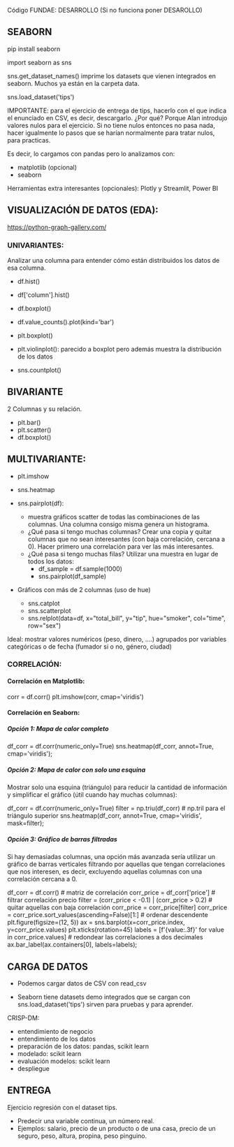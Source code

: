 Código FUNDAE: DESARROLLO (Si no funciona poner DESAROLLO)


## SEABORN

pip install seaborn

import seaborn as sns

sns.get_dataset_names() imprime los datasets que vienen integrados en seaborn. Muchos ya están en la carpeta data.

sns.load_dataset('tips')

IMPORTANTE: para el ejercicio de entrega de tips, hacerlo con el que indica el enunciado en CSV, es decir, descargarlo. ¿Por qué? Porque Alan introdujo valores nulos para el ejercicio. Si no tiene nulos entonces no pasa nada, hacer igualmente lo pasos que se harían normalmente para tratar nulos, para practicas.

Es decir, lo cargamos con pandas pero lo analizamos con:
* matplotlib (opcional)
* seaborn

Herramientas extra interesantes (opcionales): Plotly y Streamlit, Power BI


## VISUALIZACIÓN DE DATOS (EDA):

https://python-graph-gallery.com/

### UNIVARIANTES:

Analizar una columna para entender cómo están distribuidos los datos de esa columna.

* df.hist()
* df['column'].hist()
* df.boxplot()
* df.value_counts().plot(kind='bar')

* plt.boxplot()
* plt.violinplot(): parecido a boxplot pero además muestra la distribución de los datos

* sns.countplot()

## BIVARIANTE

2 Columnas y su relación.

* plt.bar()
* plt.scatter()
* df.boxplot()


## MULTIVARIANTE:

* plt.imshow

* sns.heatmap

* sns.pairplot(df): 
    * muestra gráficos scatter de todas las combinaciones de las columnas. Una columna consigo misma genera un histograma.
    * ¿Qué pasa si tengo muchas columnas? Crear una copia y quitar columnas que no sean interesantes (con baja correlación, cercana a 0). Hacer primero una correlación para ver las más interesantes.
    * ¿Qué pasa si tengo muchas filas? Utilizar una muestra en lugar de todos los datos:
        * df_sample = df.sample(1000)
        * sns.pairplot(df_sample)

* Gráficos con más de 2 columnas (uso de hue)
    * sns.catplot
    * sns.scatterplot
    * sns.relplot(data=df, x="total_bill", y="tip", hue="smoker", col="time", row="sex")

Ideal: mostrar valores numéricos (peso, dinero, ....) agrupados por variables categóricas o de fecha (fumador si o no, género, ciudad)


### CORRELACIÓN: 

#### Correlación en Matplotlib:

corr = df.corr()
plt.imshow(corr, cmap='viridis')

#### Correlación en Seaborn:

##### Opción 1: Mapa de calor completo

df_corr = df.corr(numeric_only=True)
sns.heatmap(df_corr, annot=True, cmap='viridis');

##### Opción 2: Mapa de calor con solo una esquina 

Mostrar solo una esquina (triángulo) para reducir la cantidad de información y simplificar el gráfico (útil cuando hay muchas columnas):

df_corr = df.corr(numeric_only=True)
filter = np.triu(df_corr) # np.tril para el triángulo superior
sns.heatmap(df_corr, annot=True, cmap='viridis', mask=filter);

##### Opción 3: Gráfico de barras filtradas

Si hay demasiadas columnas, una opción más avanzada sería utilizar un gráfico de barras verticales filtrando por aquellas que tengan correlaciones que nos interesen, es decir, excluyendo aquellas columnas con una correlación cercana a 0.

df_corr = df.corr() # matriz de correlación
corr_price = df_corr['price'] # filtrar correlación precio
filter = (corr_price < -0.1) | (corr_price > 0.2) # quitar aquellas con baja correlación
corr_price = corr_price[filter]
corr_price = corr_price.sort_values(ascending=False)[1:] # ordenar descendente
plt.figure(figsize=(12, 5))
ax = sns.barplot(x=corr_price.index, y=corr_price.values)
plt.xticks(rotation=45)
labels = [f'{value:.3f}' for value in corr_price.values] # redondear las correlaciones a dos decimales
ax.bar_label(ax.containers[0], labels=labels);



## CARGA DE DATOS

* Podemos cargar datos de CSV con read_csv

* Seaborn tiene datasets demo integrados que se cargan con sns.load_dataset('tips') sirven para pruebas y para aprender.



CRISP-DM:

* entendimiento de negocio
* entendimiento de los datos
* preparación de los datos: pandas, scikit learn
* modelado: scikit learn
* evaluación modelos: scikit learn
* despliegue


## ENTREGA

Ejercicio regresión con el dataset tips.

* Predecir una variable continua, un número real.
* Ejemplos: salario, precio de un producto o de una casa, precio de un seguro, peso, altura, propina, peso pinguino.